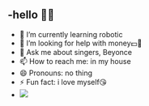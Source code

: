 ## -hello 😶‍🌫
- 🌱 I’m currently learning robotic
- 🤔 I’m looking for help with money💵🤑
- 💬 Ask me about singers, Beyonce
- 📫 How to reach me: in my house
- 😄 Pronouns: no thing
- ⚡ Fun fact: i love myself😘
- ![](https://media.tenor.com/UWiK1SKW5_sAAAAi/sanrio-hello-kitty.gif)


